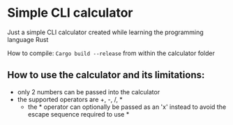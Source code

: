 # Simple CLI calculator

Just a simple CLI calculator created while learning the programming language Rust

How to compile:
`Cargo build --release` from within the calculator folder

## How to use the calculator and its limitations:

* only 2 numbers can be passed into the calculator
* the supported operators are +, -, /, \*
  * the \* operator can optionally be passed as an 'x' instead to avoid the escape sequence required to use \*

